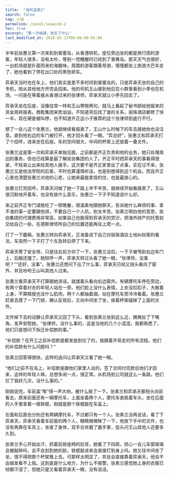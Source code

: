 ```yaml
---
title:  "海风温柔2"
search: false
tag: 小说
permalink: /novel/seawind-2
toc: true
excerpt: "第一次相遇，发生了什么"
last_modified_at: 2018-05-13T08:06:00-05:00
---
```


半年前张惠兰第一次来到到普塞岛，从香港转机，座位旁边坐的都是旅行团的游客，年轻人很多，没有太吵，等到一觉睡醒时已经到了普赛岛。那天天气也很好，一出机场就是扑面而来的海腥味，周围的游客跟着导游，慢慢都坐上旅游大巴车走了，她也看到了停在出口处的黑色轿车。

 

弈承天当时也在车上，他们其实是差不多时间到普塞岛的，只是弈承天坐的自己的专机，刚从其他地方开完会回来。他的司机王山接到他后在小群里看到小李也在机场，一问是在等着接从香港过来的张律师，弈承天就让小李先回去了。

 

弈承天坐在后座，没像往常一样和王山寒暄两句，就马上看起了秘书部给他报来的资金周转报表。商乾集团来势汹汹，不知道背后找了谁的关系，丽珠酒店都修了快一半，现在硬是被叫停，也不知道齐正这小子推荐的这个张律师到底行不行。

 

想了一会儿这个张惠兰，他就继续看报表了，王山什么时候下的车去接她他也没注意。直到他右边的车门被打开，他才回头看了一眼。“弈总好”，张惠兰和弈承天打了个招呼，进来坐在后座。车的空间很大，中间的杯架上还放着一叠文件。

 

张惠兰这是第一次和弈承天单独见面，之前都是齐正负责和他的业务，她只处理周边的事务，但也已经算是最了解奕协集团的人了。齐正平时把弈承天的事看得很紧，不轻易让出来给其他人接手。这次要不是齐正家里出了点事，实在过不来，张惠兰又是他法学院的后辈，平时也算谨慎听话，也是别想得到这个机会。而且齐正心里也清楚张惠兰对他的心思，让她来最能拿捏的住，也是最放心的。

 

张惠兰打完招呼，弈承天问候了她一下路上辛不辛苦，就继续开始看报表了，王山很沉默地开着车，也没有放什么音乐，张惠兰一下子不知道说什么好。

 

来之前齐正专门请她吃了一顿晚餐，很温柔地跟她聊天，告诉她什么麻烦的事、拿不准的事一定要跟他讲，不要自己一个人抗，别太辛苦。张素兰明白他的意思，奕协集团的代理费用非常高，如果自己也能得到弈承天的赏识，把海外财产的托管权交给自己一些，在德斯律师所自己的位置还能再往上爬一点。

 

打了一下腹稿，张惠兰转向弈承天，正准备说下自己对丽珠酒店土地纠纷案的看法，车突然一下子打了个左急转后停了下来。

 

弈承天寄了安全带，只是往右前方仰了一下，张惠兰没扣，一下子被甩到右边车门上，后脑还撞了。她轻呼一声，弈承天转过头看了她一眼，“张律师，没事吧？”“还好，没事”。张惠兰还想问下出了什么事，弈承天已经又扭头看向了窗外，并且吩咐王山叫其他人过来。

 

张惠兰看弈承天不打算跟她讲话，就揉着头看向右边窗外。有辆摩托车停在旁边，有两个穿着衬衣的年轻人站在一旁。他们脸上没什么表情，上衣没扣扣子，大敞着上身，不算精瘦也没什么肌肉，两个人都抽着烟，站在摩托车旁冷冷看着。张惠兰赶紧去摸了一下门锁，确认反锁后，又向中间坐了坐，挨着杯架碰掉了上面的文件。

 

文件掉下去的动静让弈承天又回了下头，看到张素兰坐到这么近，微微扯了下嘴角，发声安慰她，“张律师，没什么事的，这是当地的几个小混混，我都熟悉了，他们只是想问下拆迁补偿款的事。”

 

“补偿款？在开工之前补偿款是都发放到位了的，我跟着齐哥走的所有流程。他们的补偿款有什么问题吗？”

 

张素兰回答得很快，这样的追问让弈承天又看了她一眼。

 

“他们之前不在岛上，补偿款是跟他们家里人谈的，签了合同付完款后他们才回来，这样的年轻人嘛，总想多闹一点，很正常。从机场到公司就这么一条路，他们拦了我好几次，没什么事的。”

 

刚刚说完，车前盖“嘭”得一声大响，被什么敲了一下。张素兰和弈承天都扭头向前看去，原来前面还有一辆摩托车，上面坐着两个人，摩托车直抵着车头，坐在后面的人手里拿着一根铁棍，刚就是那个铁棍敲在车盖上。

 

左面和后面也分别还有两辆摩托车，不过都只有一个人。张素兰没再说话，看了下弈承天。弈承天看着车前面的两个人，眼睛微微眯了一下，他放下手中的文件，也没有再靠在车背上，坐直了身体，双手合并磨了磨手掌，低头问王山其他人还要多久到。

 

张素兰手心开始出汗，抓着前排座椅的后背，她看了下四周，担心一会儿车窗玻璃会被敲碎吗，会不会划到她的脸，铁棍敲进来会直接打到身上吗。她又往中间坐了坐，恨不得把那个杯架推上去。可那样太明显了，并且会直接靠着弈承天，他会不会越发看不上我。这到底是什么地方，为什么不报警。张素兰感觉她上身的衣服已经都汗湿了，但她只是又看着弈承天一眼，没有说话。